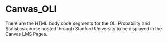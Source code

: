 # Canvas_OLI
There are the HTML body code segments for the OLI Probability and Statistics course hosted through Stanford University to be displayed in the Canvas LMS Pages.
